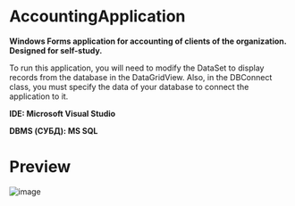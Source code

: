# **AccountingApplication**
**Windows Forms application for accounting of clients of the organization. Designed for self-study.**

To run this application, you will need to modify the DataSet to display records from the database in the DataGridView. Also, in the DBConnect class, you must specify the data of your database to connect the application to it.

**IDE: Microsoft Visual Studio**

**DBMS (СУБД): MS SQL**

# Preview
![image](https://github.com/qckzzi/AccountingApplication/blob/main/Desktop%202023.03.13%20-%2011.13.59.03%20(1).gif)
